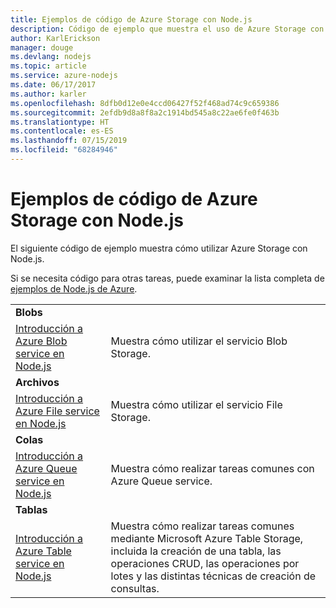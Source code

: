 ```yaml
---
title: Ejemplos de código de Azure Storage con Node.js
description: Código de ejemplo que muestra el uso de Azure Storage con Node.js.
author: KarlErickson
manager: douge
ms.devlang: nodejs
ms.topic: article
ms.service: azure-nodejs
ms.date: 06/17/2017
ms.author: karler
ms.openlocfilehash: 8dfb0d12e0e4ccd06427f52f468ad74c9c659386
ms.sourcegitcommit: 2efdb9d8a8f8a2c1914bd545a8c22ae6fe0f463b
ms.translationtype: HT
ms.contentlocale: es-ES
ms.lasthandoff: 07/15/2019
ms.locfileid: "68284946"
---
```

# <a name="azure-storage-with-nodejs-code-samples"></a>Ejemplos de código de Azure Storage con Node.js

El siguiente código de ejemplo muestra cómo utilizar Azure Storage con Node.js.

Si se necesita código para otras tareas, puede examinar la lista completa de [ejemplos de Node.js de Azure](https://azure.microsoft.com/resources/samples/?term=nodejs).


| | |
|---|---|
| **Blobs** ||
| [Introducción a Azure Blob service en Node.js](https://github.com/Azure-Samples/storage-blob-node-getting-started) | Muestra cómo utilizar el servicio Blob Storage. |
| **Archivos** ||
| [Introducción a Azure File service en Node.js](https://azure.microsoft.com/resources/samples/storage-file-node-getting-started/) | Muestra cómo utilizar el servicio File Storage. |
| **Colas** ||
| [Introducción a Azure Queue service en Node.js](https://azure.microsoft.com/resources/samples/storage-queue-node-getting-started/) | Muestra cómo realizar tareas comunes con Azure Queue service. |
| **Tablas** ||
| [Introducción a Azure Table service en Node.js](https://azure.microsoft.com/resources/samples/storage-table-node-getting-started/) | Muestra cómo realizar tareas comunes mediante Microsoft Azure Table Storage, incluida la creación de una tabla, las operaciones CRUD, las operaciones por lotes y las distintas técnicas de creación de consultas. |
